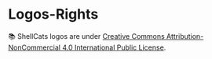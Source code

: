 # Logos-Rights
📚 ShellCats logos are under <a rel="license" href="http://creativecommons.org/licenses/by-nc/4.0/deed.en_US">Creative Commons Attribution-NonCommercial 4.0 International Public License</a>.
